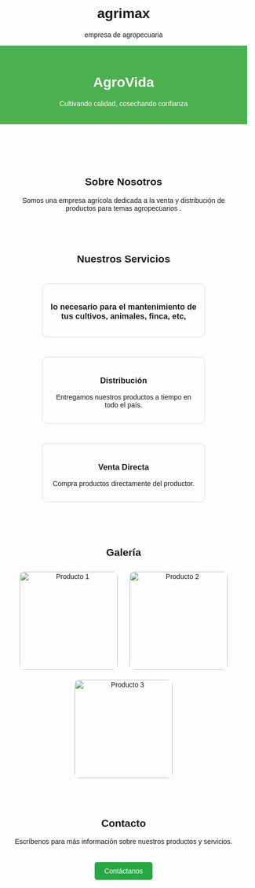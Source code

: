 # agrimax
empresa de agropecuaria
<!DOCTYPE html>
<html lang="es">
<head>
    <meta charset="UTF-8">
    <meta name="viewport" content="width=device-width, initial-scale=1.0">
    <title>AgroVida - Soluciones Agrícolas</title>
    <style>
        body { font-family: Arial, sans-serif; margin: 0; padding: 0; text-align: center; }
        header { background: #4CAF50; color: white; padding: 20px; }
        section { padding: 20px; }
        .contenedor { display: flex; justify-content: center; flex-wrap: wrap; }
        .servicio { margin: 20px; padding: 15px; border: 1px solid #ddd; border-radius: 10px; width: 300px; }
        .galeria img { width: 200px; margin: 10px; border-radius: 10px; }
        .boton { display: inline-block; padding: 10px 20px; background: #28a745; color: white; text-decoration: none; border-radius: 5px; margin-top: 20px; }
    </style>
</head>
<body>
    <header>
        <h1>AgroVida</h1>
        <p>Cultivando calidad, cosechando confianza</p>
    </header>
    <section>
        <h2>Sobre Nosotros</h2>
        <p>Somos una empresa agrícola dedicada a la venta y distribución de productos para temas agropecuarios .</p>
    </section>
    <section>
        <h2>Nuestros Servicios</h2>
        <div class="contenedor">
            <div class="servicio">
                <h3>lo necesario para el mantenimiento de tus cultivos, animales, finca, etc,</h3>
                <pConsigue los mejores precios .</p>
            </div>
            <div class="servicio">
                <h3>Distribución</h3>
                <p>Entregamos nuestros productos a tiempo en todo el país.</p>
            </div>
            <div class="servicio">
                <h3>Venta Directa</h3>
                <p>Compra productos directamente del productor.</p>
            </div>
        </div>
    </section>
    <section>
        <h2>Galería</h2>
        <div class="galeria">
            <img src="https://via.placeholder.com/200" alt="Producto 1">
            <img src="https://via.placeholder.com/200" alt="Producto 2">
            <img src="https://via.placeholder.com/200" alt="Producto 3">
        </div>
    </section>
    <section>
        <h2>Contacto</h2>
        <p>Escríbenos para más información sobre nuestros productos y servicios.</p>
        <a href="samuelnanu26@gmail.com" class="boton">Contáctanos</a>
    </section>
</body>
</html>
